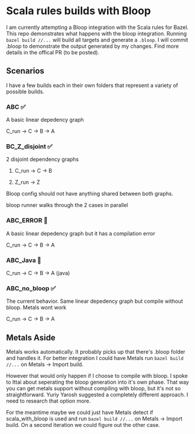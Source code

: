 # Scala rules builds with Bloop

I am currently attempting a Bloop integration with the Scala rules for Bazel.
This repo demonstrates what happens with the bloop integration.
Running `bazel build //...` will build all targets and generate a `.bloop`.
I will commit .bloop to demonstrate the output generated by my changes.
Find more details in the offical PR (to be posted).

## Scenarios
I have a few builds each in their own folders that represent a variety of possible builds.

### ABC ✅
A basic linear depedency graph

C_run -> C -> B -> A

### BC_Z_disjoint ✅

2 disjoint dependency graphs

1) C_run -> C -> B

2) Z_run -> Z

Bloop config should not have anything shared between both graphs.

bloop runner walks through the 2 cases in parallel

### ABC_ERROR 🚧
A basic linear depedency graph but it has a compilation error

C_run -> C -> B -> A

### ABC_Java 🚧

C_run -> C -> B -> A (java)

### ABC_no_bloop ✅

The current behavior.
Same linear depedency graph but compile without bloop.
Metals wont work

C_run -> C -> B -> A

## Metals Aside

Metals works automatically. It probably picks up that there's .bloop folder and handles it. For better integration I could have Metals run `bazel build //...` on Metals -> Import build.

However that would only happen if I choose to compile with bloop.
I spoke to Ittai about seperating the bloop generation into it's own phase. That way you can get metals support without compiling with bloop, but it's not so straightforward. Yuriy Yarosh suggested a completely different approach. I need to research that option more.

For the meantime maybe we could just have Metals detect if scala_with_bloop is used and run `bazel build //...` on Metals -> Import build. On a second iteration we could figure out the other case.
